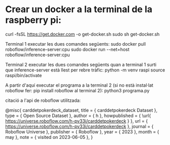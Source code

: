 # Crear un docker a la terminal de la raspberry pi:
curl -fsSL https://get.docker.com -o get-docker.sh
sudo sh get-docker.sh

Terminal 1 executar les dues comandes següents:
sudo docker pull roboflow/inference-server:cpu
sudo docker run --net=host roboflow/inference-server:cpu

Terminal 2 executar les dues comandes següents quan a terminal 1 surti que inference-server està llest per rebre tràfic:
python -m venv raspi
source raspi/bin/activate

A partir d'aquí executar el programa a la terminal 2 (si no està instal·lat roboflow fer: pip install roboflow al terminal 2):
python3 programa.py

citació a l'api de roboflow utilitzada:

@misc{ carddetpokerdeck_dataset,
    title = { carddetpokerdeck Dataset },
    type = { Open Source Dataset },
    author = { h },
    howpublished = { \url{ https://universe.roboflow.com/h-pv33i/carddetpokerdeck } },
    url = { https://universe.roboflow.com/h-pv33i/carddetpokerdeck },
    journal = { Roboflow Universe },
    publisher = { Roboflow },
    year = { 2023 },
    month = { may },
    note = { visited on 2023-06-05 },
}